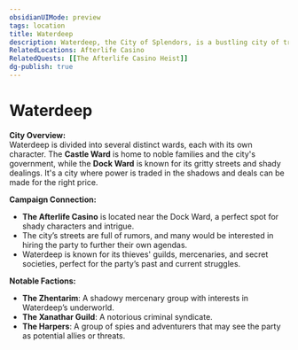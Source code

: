 ```yaml
---
obsidianUIMode: preview
tags: location
title: Waterdeep
description: Waterdeep, the City of Splendors, is a bustling city of trade, politics, and intrigue. Known for its towering buildings and powerful factions, the city is a hub for adventurers and criminals alike.
RelatedLocations: Afterlife Casino
RelatedQuests: [[The Afterlife Casino Heist]]
dg-publish: true
--- 
```

# Waterdeep
**City Overview:**  
Waterdeep is divided into several distinct wards, each with its own character. The **Castle Ward** is home to noble families and the city's government, while the **Dock Ward** is known for its gritty streets and shady dealings. It's a city where power is traded in the shadows and deals can be made for the right price.

**Campaign Connection:**  
- **The Afterlife Casino** is located near the Dock Ward, a perfect spot for shady characters and intrigue.  
- The city’s streets are full of rumors, and many would be interested in hiring the party to further their own agendas.  
- Waterdeep is known for its thieves' guilds, mercenaries, and secret societies, perfect for the party’s past and current struggles. 

**Notable Factions:**  
- **The Zhentarim**: A shadowy mercenary group with interests in Waterdeep’s underworld.  
- **The Xanathar Guild**: A notorious criminal syndicate.  
- **The Harpers**: A group of spies and adventurers that may see the party as potential allies or threats.
